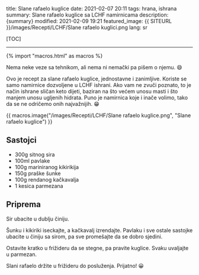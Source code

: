title: Slane rafaelo kuglice
date: 2021-02-07 20:11
tags: hrana, ishrana
summary: Slane rafaelo kuglice sa LCHF namirnicama
description: {summary}
modified: 2021-02-09 19:21
featured_image: {{ SITEURL }}/images/Recepti/LCHF/Slane rafaelo kuglici.png
lang: sr


[TOC]

-----

{% import "macros.html" as macros %}


Nema neke veze sa tehnikom, ali nema ni nemački pa pišem o njemu. :smile: 

Ovo je recept za slane rafaelo kuglice, jednostavne i zanimljive. Koriste se samo namirnice dozvoljene u LCHF ishrani. Ako vam ne zvuči poznato, to je način ishrane sličan keto dijeti, baziran na što većem unosu masti i što manjem unosu ugljenih hidrata. Puno je namirnica koje i inače volimo, tako da se ne odričemo onih najvažnijih. :grin: 

{{ macros.image("/images/Recepti/LCHF/Slane rafaelo kuglice.png", "Slane rafaelo kuglice") }}


## Sastojci

- 300g sitnog sira 
- 100ml pavlake 
- 100g mariniranog kikirikija 
- 150g praške šunke 
- 100g rendanog kačkavalja 
- 1 kesica parmezana 


## Priprema 

Sir ubacite u dublju činiju. 

Šunku i kikiriki iseckajte, a kačkavalj izrendajte. Pavlaku i sve ostale sastojke ubacite u činiju sa sirom, pa sve promešajte da se dobro sjedini. 

Ostavite kratko u frižideru da se stegne, pa pravite kuglice. Svaku uvaljajte u parmezan. 

Slani rafaelo držite u frižideru do posluženja. Prijatno! :grinning:
